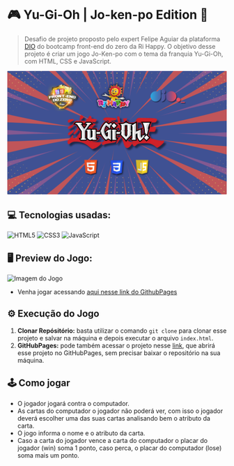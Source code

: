 # 🎮 Yu-Gi-Oh | Jo-ken-po Edition 🎴

> Desafio de projeto proposto pelo expert Felipe Aguiar da plataforma [DIO](https://web.dio.me/) do bootcamp front-end do zero da Ri Happy. O objetivo desse projeto é criar um jogo Jo-Ken-po com o tema da franquia Yu-Gi-Oh, com HTML, CSS e JavaScript.

![Texto alternativo](src/assets/imgs/banner.png)

## 💻 Tecnologias usadas:
<div style="display: inline_block">
  <img alt="HTML5" src="https://img.shields.io/badge/HTML5-E34F26?style=for-the-badge&logo=html5&logoColor=white">
  <img alt="CSS3" src="https://img.shields.io/badge/CSS3-1572B6?style=for-the-badge&logo=css3&logoColor=white">
  <img alt="JavaScript" src="https://img.shields.io/badge/JavaScript-323330?style=for-the-badge&logo=javascript&logoColor=F7DF1E">
</div>

## 🖥 Preview do Jogo:
![Imagem do Jogo](src/assets/video/demo.gif)
- Venha jogar acessando [aqui nesse link do GithubPages](https://codebytayne.github.io/js-yugioh/)

## ⚙ Execução do Jogo
1. **Clonar Repósitório:** basta utilizar o comando `git clone` para clonar esse projeto e salvar na máquina e depois executar o arquivo `index.html`.
2. **GitHubPages:** pode também acessar o projeto nesse [link](https://codebytayne.github.io/js-yugioh/), que abrirá esse projeto no GitHubPages, sem precisar baixar o repositório na sua máquina.

## 🕹 Como jogar
- O jogador jogará contra o computador.
- As cartas do computador o jogador não poderá ver, com isso o jogador deverá escolher uma das suas cartas analisando bem o atributo da carta.
- O jogo informa o nome e o atributo da carta.
- Caso a carta do jogador vence a carta do computador o placar do jogador (win) soma 1 ponto, caso perca, o placar do computador (lose) soma mais um ponto.
